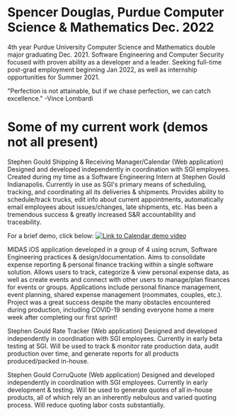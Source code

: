 # Spencer Douglas, Purdue Computer Science & Mathematics Dec. 2022

4th year Purdue University Computer Science and Mathematics double major graduating Dec. 2021.
Software Engineering and Computer Security focused with proven ability as a developer and a leader.
Seeking full-time post-grad employment beginning Jan 2022, as well as internship opportunities for Summer 2021.

"Perfection is not attainable, but if we chase perfection, we can catch excellence." -Vince Lombardi 

# Some of my current work (demos not all present)

Stephen Gould Shipping & Receiving Manager/Calendar (Web application)
  Designed and developed independently in coordination with SGI employees. Created during my time as a Software Engineering Intern at Stephen Gould
  Indianapolis. Currently in use as SGI's primary means of scheduling, tracking, and coordinating all its deliveries & 
  shipments. Provides ability to schedule/track trucks, edit info about current appointments, automatically email employees
  about issues/changes, late shipments, etc. Has been a tremendous success & greatly increased S&R accountability and traceability.
  
  For a brief demo, click below:
[![Link to Calendar demo video](https://img.youtube.com/vi/JgYEQMiKT60/0.jpg)](https://www.youtube.com/watch?v=JgYEQMiKT60)

MIDAS
  iOS application developed in a group of 4 using scrum, Software Engineering practices & design/documentation. Aims to consolidate expense reporting
  & personal finance tracking within a single software solution. Allows users to track, categorize & view personal expense data, as well as create
  events and connect with other users to manage/plan finances for events or groups. Applications include personal finance management, event planning,
  shared expense management (roommates, couples, etc.). Project was a great success despite the many obstacles encountered during production, including
  COVID-19 sending everyone home a mere week after completing our first sprint!
 
  
Stephen Gould Rate Tracker (Web application)
  Designed and developed independently in coordination with SGI employees. Currently in early beta testing at SGI. Will be used to track & monitor rate
  production data, audit production over time, and generate reports for all products produced/packed in-house.
  
Stephen Gould CorruQuote (Web application)
  Designed and developed independently in coordination with SGI employees. Currently in early development & testing. Will be used to generate quotes of
  all in-house products, all of which rely an an inherently nebulous and varied quoting process. Will reduce quoting labor costs substantially. 
